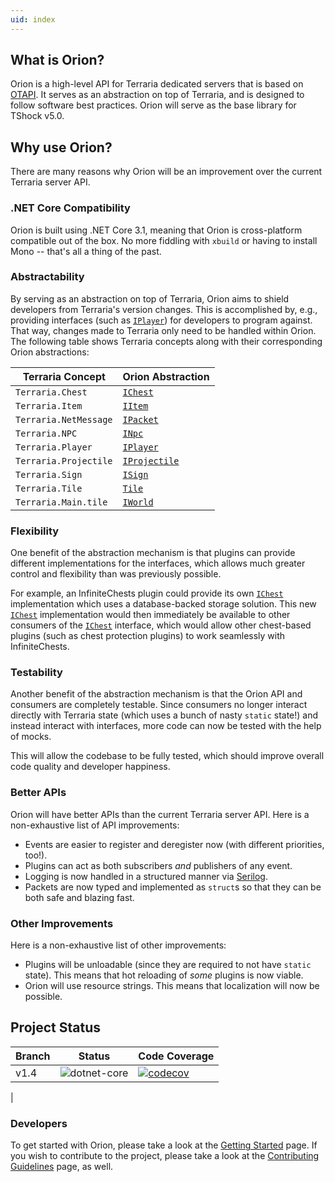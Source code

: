 ```yaml
---
uid: index
---
```


## What is Orion?

Orion is a high-level API for Terraria dedicated servers that is based on [OTAPI](https://github.com/DeathCradle/Open-Terraria-API/). It serves as an abstraction on top of Terraria, and is designed to follow software best practices. Orion will serve as the base library for TShock v5.0.

## Why use Orion?

There are many reasons why Orion will be an improvement over the current Terraria server API.

### .NET Core Compatibility

Orion is built using .NET Core 3.1, meaning that Orion is cross-platform compatible out of the box. No more fiddling with `xbuild` or having to install Mono -- that's all a thing of the past.

### Abstractability

By serving as an abstraction on top of Terraria, Orion aims to shield developers from Terraria's version changes. This is accomplished by, e.g., providing interfaces (such as [`IPlayer`](xref:Orion.Players.IPlayer)) for developers to program against. That way, changes made to Terraria only need to be handled within Orion. The following table shows Terraria concepts along with their corresponding Orion abstractions:

| Terraria Concept | Orion Abstraction |
|------------------|-------------------|
| `Terraria.Chest` | [`IChest`](xref:Orion.World.Chests.IChest) |
| `Terraria.Item` | [`IItem`](xref:Orion.Items.IItem) |
| `Terraria.NetMessage` | [`IPacket`](xref:Orion.Packets.IPacket) |
| `Terraria.NPC` | [`INpc`](xref:Orion.Npcs.INpc) |
| `Terraria.Player` | [`IPlayer`](xref:Orion.Players.IPlayer) |
| `Terraria.Projectile` | [`IProjectile`](xref:Orion.Projectiles.IProjectile) |
| `Terraria.Sign` | [`ISign`](xref:Orion.World.Signs.ISign) |
| `Terraria.Tile` | [`Tile`](xref:Orion.World.Tiles.Tile) |
| `Terraria.Main.tile` | [`IWorld`](xref:Orion.World.IWorld) |

### Flexibility

One benefit of the abstraction mechanism is that plugins can provide different implementations for the interfaces, which allows much greater control and flexibility than was previously possible.

For example, an InfiniteChests plugin could provide its own [`IChest`](xref:Orion.World.Chests.IChest) implementation which uses a database-backed storage solution. This new [`IChest`](xref:Orion.World.Chests.IChest) implementation would then immediately be available to other consumers of the [`IChest`](xref:Orion.World.Chests.IChest) interface, which would allow other chest-based plugins (such as chest protection plugins) to work seamlessly with InfiniteChests.

### Testability

Another benefit of the abstraction mechanism is that the Orion API and consumers are completely testable. Since consumers no longer interact directly with Terraria state (which uses a bunch of nasty `static` state!) and instead interact with interfaces, more code can now be tested with the help of mocks.

This will allow the codebase to be fully tested, which should improve overall code quality and developer happiness.

### Better APIs

Orion will have better APIs than the current Terraria server API. Here is a non-exhaustive list of API improvements:

* Events are easier to register and deregister now (with different priorities, too!).
* Plugins can act as both subscribers _and_ publishers of any event.
* Logging is now handled in a structured manner via [Serilog](https://serilog.net/).
* Packets are now typed and implemented as `struct`s so that they can be both safe and blazing fast.

### Other Improvements

Here is a non-exhaustive list of other improvements:

* Plugins will be unloadable (since they are required to not have `static` state). This means that hot reloading of _some_ plugins is now viable.
* Orion will use resource strings. This means that localization will now be possible.

## Project Status

| Branch | Status | Code Coverage |
|--------|--------|----------|
| v1.4 | ![dotnet-core](https://github.com/Pryaxis/orion/workflows/dotnet-core/badge.svg) | [![codecov](https://codecov.io/gh/Pryaxis/orion/branch/v1.4/graph/badge.svg)](https://codecov.io/gh/Pryaxis/orion)
 |

### Developers

To get started with Orion, please take a look at the [Getting Started](xref:getting_started) page. If you wish to contribute to the project, please take a look at the [Contributing Guidelines](xref:contributing_guidelines) page, as well.

